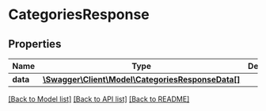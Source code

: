 # CategoriesResponse

## Properties
Name | Type | Description | Notes
------------ | ------------- | ------------- | -------------
**data** | [**\Swagger\Client\Model\CategoriesResponseData[]**](CategoriesResponseData.md) |  | [optional] 

[[Back to Model list]](../README.md#documentation-for-models) [[Back to API list]](../README.md#documentation-for-api-endpoints) [[Back to README]](../README.md)


